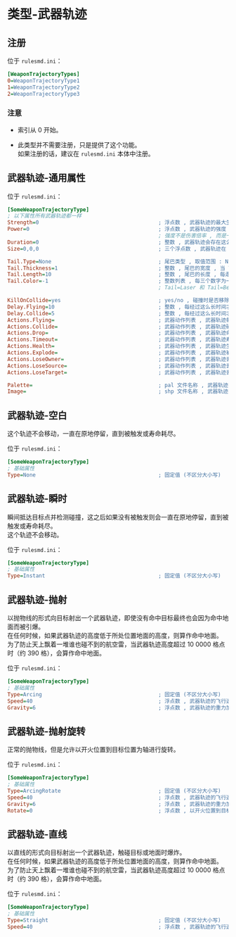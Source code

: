 # 类型-武器轨迹

## 注册

位于 `rulesmd.ini`：

```ini
[WeaponTrajectoryTypes]
0=WeaponTrajectoryType1
1=WeaponTrajectoryType2
2=WeaponTrajectoryType3
```

### 注意

* 索引从 0 开始。

* 此类型并不需要注册，只是提供了这个功能。  
如果注册的话，建议在 `rulesmd.ini` 本体中注册。



## 武器轨迹-通用属性

位于 `rulesmd.ini`：

```ini
[SomeWeaponTrajectoryType]
; 以下属性所有武器轨迹都一样
Strength=0                                      ; 浮点数 , 武器轨迹的最大生命值 , 0 = 无敌 , 默认值是 0 , 单位 : 点
Power=0                                         ; 浮点数 , 武器轨迹的强度 , 0 = 无强度 , 默认值是 0 , 单位 : 点
                                                ; 强度不是伤害倍率 , 而是一个可以传递的状态值 , 你可以理解为蓝条 , 是一个可以被消耗的独立属性 , 而伤害倍率由开火单位的属性决定
Duration=0                                      ; 整数 , 武器轨迹会存在这么长的时间 , 0 = 无限 , 默认值是 0 , 单位 : 帧
Size=0,0,0                                      ; 三个浮点数 , 武器轨迹在 XYZ 方向上的碰撞体积 (半长) , 0,0,0 = 点碰撞 , 默认值是 0,0,0

Tail.Type=None                                  ; 尾巴类型 , 取值范围 : None = 无 , Laser = 激光 , Bolt = 电磁 , Beam = 辐射 , 默认值是 None (不区分大小写)
Tail.Thickness=1                                ; 整数 , 尾巴的宽度 , 当 Tail=Laser 时生效 , 默认值是 1
Tail.Length=10                                  ; 整数 , 尾巴的长度 , 每走过这么长的距离就会生成一段尾巴 , 单位 : 格点
Tail.Color=-1                                   ; 整数列表 , 每三个数字为一组组成颜色值 , -1 = 阵营色 , 默认值是 阵营色
                                                ; Tail=Laser 和 Tail=Beam 需要一个颜色 , Tail=Bolt 需要三个颜色

KillOnCollide=yes                               ; yes/no , 碰撞时是否移除抛射体 , yes = 移除 , no = 不移除 (即贯通型抛射体) , 默认值是 yes
Delay.Flying=10                                 ; 整数 , 每经过这么长时间才会触发一次 "运行" 武器动作 , 小于 1 = 禁用 , 默认值是 10 , 单位 : 帧
Delay.Collide=5                                 ; 整数 , 每经过这么长时间才会检测一次碰撞 , 武器轨迹和目标的相对速度过大可能会发生错过目标的情况 , 小于 1 = 禁用 , 默认值是 5 , 单位 : 帧
Actions.Flying=                                 ; 武器动作列表 , 武器轨迹每运行一段时间就会触发的武器动作 , 默认值是 空
Actions.Collide=                                ; 武器动作列表 , 武器轨迹碰撞到实体时触发的武器动作 , 默认值是 空
Actions.Drop=                                   ; 武器动作列表 , 武器轨迹命中地板时触发的武器动作 , 默认值是 空
Actions.Timeout=                                ; 武器动作列表 , 武器轨迹寿命耗尽时触发的武器动作 , 默认值是 空
Actions.Health=                                 ; 武器动作列表 , 武器轨迹生命值耗尽时触发的武器动作 , 默认值是 空
Actions.Explode=                                ; 武器动作列表 , 武器轨迹被引爆时触发的武器动作 , 默认值是 空
Actions.LoseOwner=                              ; 武器动作列表 , 武器轨迹丢失归属时触发的武器动作 , 默认值是 空
Actions.LoseSource=                             ; 武器动作列表 , 武器轨迹丢失来源时触发的武器动作 , 默认值是 空
Actions.LoseTarget=                             ; 武器动作列表 , 武器轨迹丢失目标时触发的武器动作 , 默认值是 空

Palette=                                        ; pal 文件名称 , 武器轨迹的图像的色盘 , 不含后缀名 , 必须同时拥有色盘和 shp 才能绘制图像 , 默认值是 空
Image=                                          ; shp 文件名称 , 武器轨迹的图像 , 不含后缀名 , 必须同时拥有色盘和 shp 才能绘制图像 , 默认值是 空
```



## 武器轨迹-空白

这个轨迹不会移动，一直在原地停留，直到被触发或寿命耗尽。

位于 `rulesmd.ini`：

```ini
[SomeWeaponTrajectoryType]
; 基础属性
Type=None                                       ; 固定值 (不区分大小写)
```



## 武器轨迹-瞬时

瞬间抵达目标点并检测碰撞，这之后如果没有被触发则会一直在原地停留，直到被触发或寿命耗尽。  
这个轨迹不会移动。

位于 `rulesmd.ini`：

```ini
[SomeWeaponTrajectoryType]
; 基础属性
Type=Instant                                    ; 固定值 (不区分大小写)
```



## 武器轨迹-抛射

以抛物线的形式向目标射出一个武器轨迹，即使没有命中目标最终也会因为命中地面而被引爆。  
在任何时候，如果武器轨迹的高度低于所处位置地面的高度，则算作命中地面。  
为了防止天上飘着一堆谁也碰不到的航空雷，当武器轨迹高度超过 10 0000 格点时（约 390 格），会算作命中地面。

位于 `rulesmd.ini`：

```ini
[SomeWeaponTrajectoryType]
; 基础属性
Type=Arcing                                     ; 固定值 (不区分大小写)
Speed=40                                        ; 浮点数 , 武器轨迹的飞行速度 , 默认值是 40
Gravity=6                                       ; 浮点数 , 武器轨迹的重力加速度 , 默认值是 6
```



## 武器轨迹-抛射旋转

正常的抛物线，但是允许以开火位置到目标位置为轴进行旋转。

位于 `rulesmd.ini`：

```ini
[SomeWeaponTrajectoryType]
; 基础属性
Type=ArcingRotate                               ; 固定值 (不区分大小写)
Speed=40                                        ; 浮点数 , 武器轨迹的飞行速度 , 默认值是 40
Gravity=6                                       ; 浮点数 , 武器轨迹的重力加速度 , 默认值是 6
Rotate=0                                        ; 浮点数 , 以开火位置到目标位置为轴的旋转角度 , 默认值是 0 , 单位 : 度
```



## 武器轨迹-直线

以直线的形式向目标射出一个武器轨迹，触碰目标或地面时爆炸。  
在任何时候，如果武器轨迹的高度低于所处位置地面的高度，则算作命中地面。  
为了防止天上飘着一堆谁也碰不到的航空雷，当武器轨迹高度超过 10 0000 格点时（约 390 格），会算作命中地面。

位于 `rulesmd.ini`：

```ini
[SomeWeaponTrajectoryType]
; 基础属性
Type=Straight                                   ; 固定值 (不区分大小写)
Speed=40                                        ; 浮点数 , 武器轨迹的飞行速度 , 默认值是 40
```
